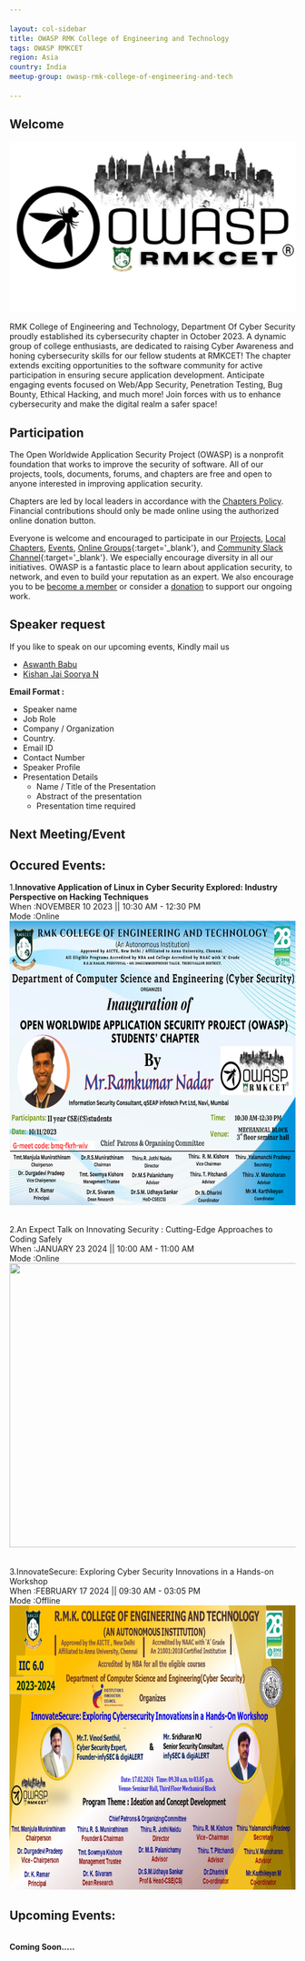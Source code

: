 ```yaml
---

layout: col-sidebar
title: OWASP RMK College of Engineering and Technology
tags: OWASP RMKCET
region: Asia
country: India
meetup-group: owasp-rmk-college-of-engineering-and-tech

---
```


## Welcome
<img src="assets/images/RMKCET.png">

RMK College of Engineering and Technology, Department Of Cyber Security proudly established its cybersecurity chapter in October 2023. A dynamic group of college enthusiasts, are dedicated to raising Cyber Awareness and honing cybersecurity skills for our fellow students at RMKCET! The chapter extends exciting opportunities to the software community for active participation in ensuring secure application development. Anticipate engaging events focused on Web/App Security, Penetration Testing, Bug Bounty, Ethical Hacking, and much more! Join forces with us to enhance cybersecurity and make the digital realm a safer space!

## Participation
The Open Worldwide Application Security Project (OWASP) is a nonprofit foundation that works to improve the security of software. All of our projects, tools, documents, forums, and chapters are free and open to anyone interested in improving application security. 

Chapters are led by local leaders in accordance with the [Chapters Policy](/www-policy/operational/chapters). Financial contributions should only be made online using the authorized online donation button. 

Everyone is welcome and encouraged to participate in our [Projects](/projects/), [Local Chapters](/chapters/), [Events](/events/), [Online Groups](https://groups.google.com/a/owasp.com/){:target='_blank'}, and [Community Slack Channel](https://owasp.slack.com/){:target='_blank'}. We especially encourage diversity in all our initiatives. OWASP is a fantastic place to learn about application security, to network, and even to build your reputation as an expert. We also encourage you to be [become a member](/membership/) or consider a [donation](/donate/) to support our ongoing work.

## Speaker request
If you like to speak on our upcoming events, Kindly mail us
* [Aswanth Babu](mailto:aswanth.babu@owasp.org)
* [Kishan Jai Soorya N](mailto:kishan.soorya@owasp.org)

**Email Format :**

- Speaker name
- Job Role
- Company / Organization
- Country.
- Email ID
- Contact Number
- Speaker Profile
- Presentation Details
    - Name / Title of the Presentation
    - Abstract of the presentation
    - Presentation time required


Next Meeting/Event 
---------------------
## Occured Events: <br>

1.<b>Innovative Application of Linux in Cyber Security Explored: Industry Perspective on Hacking Techniques</b> <br>
When :NOVEMBER 10 2023 || 10:30 AM - 12:30 PM <br>
Mode :Online <br>
<img src="assets/images/Copy of Copy of 10112023.png" width="700" height="500"><br>
<br>


2.An Expect Talk on Innovating Security : Cutting-Edge Approaches to Coding Safely <br>
When :JANUARY 23 2024 || 10:00 AM - 11:00 AM <br>
Mode :Online <br>
<img src="assets/images/24012024.png" width="700" height="500"><br>
<br>

3.InnovateSecure: Exploring Cyber Security Innovations in a Hands-on Workshop <br>
When :FEBRUARY 17 2024 || 09:30 AM - 03:05 PM <br>
Mode :Offline <br>
<img src="assets/images/InnovateSecure Hands on Workshop.jpg" width="700" height="500"><br>

## Upcoming Events: <br>
<br>
<b> Coming Soon..... <b>


